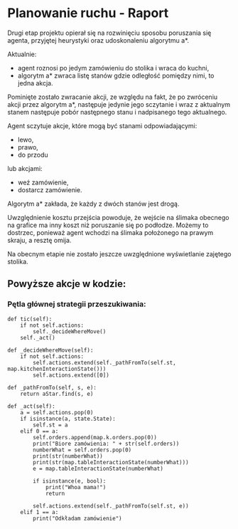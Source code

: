 # Planowanie ruchu - Raport  

Drugi etap projektu opierał się na rozwinięciu sposobu poruszania się agenta, przyjętej heurystyki oraz udoskonaleniu algorytmu a*.  

Aktualnie: 
  * agent roznosi po jedym zamówieniu do stolika i wraca do kuchni,
  * algorytm a* zwraca listę stanów gdzie odległość pomiędzy nimi, to jedna akcja.  

Pominięte zostało zwracanie akcji, ze względu na fakt, że po zwróceniu akcji przez algorytm a*, następuje jedynie jego sczytanie i wraz z aktualnym stanem następuje pobór następnego stanu i nadpisanego tego aktualnego.  

Agent sczytuje akcje, które mogą być stanami odpowiadającymi:
  * lewo,
  * prawo,
  * do przodu 
  
lub akcjami:
  * weź zamówienie,
  * dostarcz zamówienie.  

Algorytm a* zakłada, że każdy z dwóch stanów jest drogą.  

Uwzględnienie kosztu przejścia powoduje, że wejście na ślimaka obecnego na grafice ma inny koszt niż poruszanie się po podłodze.
Możemy to dostrzec, ponieważ agent wchodzi na ślimaka położonego na prawym skraju, a resztę omija.  

Na obecnym etapie nie zostało jeszcze uwzględnione wyświetlanie zajętego stolika.

## Powyższe akcje w kodzie:  

### Pętla głównej strategii przeszukiwania:  

    def tic(self):
        if not self.actions:
            self._decideWhereMove()
        self._act()

    def _decideWhereMove(self):
        if not self.actions:
            self.actions.extend(self._pathFromTo(self.st, map.kitchenInteractionState()))
            self.actions.extend([0])

    def _pathFromTo(self, s, e):
        return aStar.find(s, e)

    def _act(self):
        a = self.actions.pop(0)
        if isinstance(a, state.State):
            self.st = a
        elif 0 == a:
            self.orders.append(map.k.orders.pop(0))
            print("Biore zamówienia: " + str(self.orders))
            numberWhat = self.orders.pop(0)
            print(str(numberWhat))
            print(str(map.tableInteractionState(numberWhat)))
            e = map.tableInteractionState(numberWhat)

            if isinstance(e, bool):
                print("Whoa mama!")
                return

            self.actions.extend(self._pathFromTo(self.st, e))
        elif 1 == a:
            print("Odkładam zamówienie")
